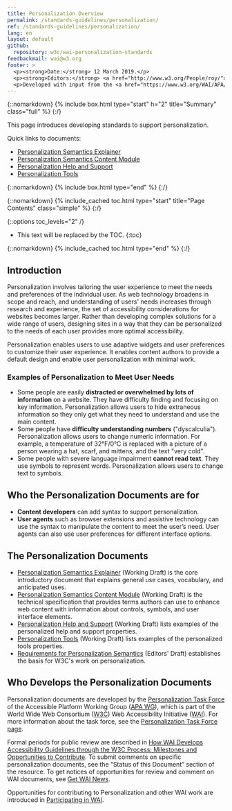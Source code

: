 ```yaml
---
title: Personalization Overview
permalink: /standards-guidelines/personalization/
ref: /standards-guidelines/personalization/
lang: en
layout: default
github:
  repository: w3c/wai-personalization-standards
feedbackmail: wai@w3.org
footer: >
  <p><strong>Date:</strong> 12 March 2019.</p>
  <p><strong>Editors:</strong> <a href="http://www.w3.org/People/roy/">Ruoxi Ran</a>, <a href="http://www.w3.org/People/cooper/">Michael Cooper</a>, and <a href="http://www.w3.org/People/Shawn/">Shawn Lawton Henry</a>.</p>
  <p>Developed with input from the <a href="https://www.w3.org/WAI/APA/task-forces/personalization/">Personalization Task Force</a>.<p>
---
```


{::nomarkdown}
{% include box.html type="start" h="2" title="Summary" class="full" %}
{:/}

This page introduces developing standards to support personalization.

Quick links to documents:
* [Personalization Semantics Explainer](https://www.w3.org/TR/personalization-semantics-1.0/)
* [Personalization Semantics Content Module](https://www.w3.org/TR/personalization-semantics-content-1.0/)
* [Personalization Help and Support](https://www.w3.org/TR/personalization-semantics-help-1.0/)
* [Personalization Tools](https://www.w3.org/TR/personalization-semantics-tools-1.0/)

{::nomarkdown}
{% include box.html type="end" %}
{:/}

{::nomarkdown}
{% include_cached toc.html type="start" title="Page Contents" class="simple" %}
{:/}

{::options toc_levels="2" /}

-   This text will be replaced by the TOC.
{:toc}

{::nomarkdown}
{% include_cached toc.html type="end" %}
{:/}
 
## Introduction
Personalization involves tailoring the user experience to meet the needs and preferences of the individual user. As web technology broadens in scope and reach, and understanding of users' needs increases through research and experience, the set of accessibility considerations for websites becomes larger. Rather than developing complex solutions for a wide range of users, designing sites in a way that they can be personalized to the needs of each user provides more optimal accessibility.

Personalization enables users to use adaptive widgets and user preferences to customize their user experience. It enables content authors to provide a default design and enable user personalization with minimal work.

### Examples of Personalization to Meet User Needs

* Some people are easily **distracted or overwhelmed by lots of information** on a website. They have difficulty finding and focusing on key information. Personalization allows users to hide extraneous information so they only get what they need to understand and use the main content.
* Some people have **difficulty understanding numbers** ("dyscalculia"). Personalization allows users to change numeric information. For example, a temperature of 32&deg;F/0&deg;C is replaced with a picture of a person wearing a hat, scarf, and mittens, and the text "very cold".
* Some people with severe language impairment **cannot read text**. They use symbols to represent words. Personalization allows users to change text to symbols.

## Who the Personalization Documents are for
* **Content developers** can add syntax to support personalization. 
* **User agents** such as browser extensions and assistive technology can use the syntax to manipulate the content to meet the user’s need. User agents can also use user preferences for different interface options.

## The Personalization Documents
* [Personalization Semantics Explainer](https://www.w3.org/TR/personalization-semantics-1.0/) (Working Draft) is the core introductory document that explains general use cases, vocabulary, and anticipated uses.
* [Personalization Semantics Content Module](https://www.w3.org/TR/personalization-semantics-content-1.0/) (Working Draft) is the technical specification that provides terms authors can use to enhance web content with information about controls, symbols, and user interface elements.
* [Personalization Help and Support](https://www.w3.org/TR/personalization-semantics-help-1.0/) (Working Draft) lists examples of the personalized help and support properties.
* [Personalization Tools](https://www.w3.org/TR/personalization-semantics-tools-1.0/) (Working Draft) lists examples of the personalized tools properties.
* [Requirements for Personalization Semantics](https://w3c.github.io/personalization-semantics/requirements/) (Editors' Draft) establishes the basis for W3C's work on personalization.

## Who Develops the Personalization Documents
Personalization documents are developed by the [Personalization Task Force](https://www.w3.org/WAI/APA/task-forces/personalization/) of the Accessible Platform Working Group ([APA WG](https://www.w3.org/WAI/APA/)), which is part of the World Wide Web Consortium ([W3C](http://www.w3.org/)) Web Accessibility Initiative ([WAI](http://www.w3.org/WAI/)). For more information about the task force, see the [Personalization Task Force page](https://www.w3.org/WAI/APA/task-forces/personalization/).

Formal periods for public review are described in [How WAI Develops Accessibility Guidelines through the W3C Process: Milestones and Opportunities to Contribute](http://www.w3.org/WAI/intro/w3c-process). To submit comments on specific personalization documents, see the “Status of this Document” section of the resource. To get notices of opportunities for review and comment on WAI documents, see [Get WAI News](https://www.w3.org/WAI/news/subscribe/).

Opportunities for contributing to Personalization and other WAI work are introduced in [Participating in WAI](https://www.w3.org/WAI/about/participating/).
